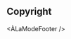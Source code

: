 <!-- ## TODO

- [ ] Use negative lookahead in the strings regex to allow for escaping. -->

## Copyright

<ÀLaModeFooter />